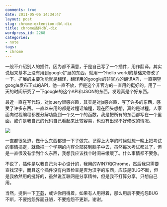 ```yaml
---
comments: true
date: 2011-05-06 14:34:47
layout: post
slug: chrome-extension-dbl-dic
title: chrome插件dbl-dic
wordpress_id: 2268
categories:
- note
tags:
- chrome
---
```


一般不介绍别人的插件，因为都不满意，于是自己写了一个插件，用作翻译。其实说起来基本上没有用到google扩展的东西，就用一个hello world的基础来修改了一下，扩展的主要功能就是翻译，翻译用的google的非官方的翻译API，一直期望google发布正式的API，他一直不放，但是这个非官方的一直用的挺好的。用了一天的时间研究了一下google的这个API和JSON的东西，发现真是个好东西。



最近一直在写代码，对jquery很感兴趣，其实是对js感兴趣，写了许多的东西，感受了许多东西。一直以来用的都是过程话编程，现在回头想想，真的是过程，人家面向过程编程都要分解功能到一个又一个的函数，我是把所有的东西都写在一个里面，或许是我自己的代码自己看起来比较容易，也没有出现不好修改的情况。

![](http://dobila.info/wp-content/uploads/2011/05/dbldic-450x331.png)

一直都很急迫，做什么东西都想一下子做完。记得上大学的时候就想一晚上把考试的事情搞定，就像把一个学期的内容全部装到脑子中去，虽然每次考试都过了，但是一直很没有学到什么东西，我想我应该找个时间来缓缓了。什么事情都不要急。

不说了，插件是以我自己为中心设计的，我用的WIN7和Chrome，然后我只需要查找汉字，而且这个插件没有内置检查是否为汉字的东西，应该是BUG不断，但是我依然用的挺好的，虽然说互联网是分享精神，但是我不打算分享，只想自己用。

当然，提供一下[下载](http://dobila.info/wp-content/uploads/2011/05/dbl-dic.crx)，或许你用得着，如果有人用得着，那么用后不要抱怨BUG不断，不要抱怨界面丑陋，不要抱怨不更新。谢谢。
